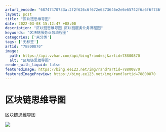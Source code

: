 ```yaml
---
arturl_encode: "68747470733a:2f2f626c6f672e6373646e2e6e65742f6a6f6f736f6e6d616f:2f61727469636c652f64657461696c732f3738383030383730"
layout: post
title: "区块链思维导图"
date: 2022-03-08 15:12:47 +08:00
description: "区块链思维导图_区块链服务业务流程图"
keywords: "区块链服务业务流程图"
categories: ['未分类']
tags: ['无标签']
artid: "78800870"
image:
  path: https://api.vvhan.com/api/bing?rand=sj&artid=78800870
  alt: "区块链思维导图"
render_with_liquid: false
featuredImage: https://bing.ee123.net/img/rand?artid=78800870
featuredImagePreview: https://bing.ee123.net/img/rand?artid=78800870
---
```


# 区块链思维导图

区块链思维导图

![](https://img-blog.csdn.net/20171214113521029?watermark/2/text/aHR0cDovL2Jsb2cuY3Nkbi5uZXQvam9vc29ubWFv/font/5a6L5L2T/fontsize/400/fill/I0JBQkFCMA==/dissolve/70/gravity/Center)